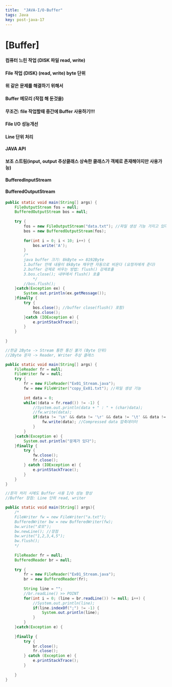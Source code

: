 ```yaml
---
title:  "JAVA-I/O-Buffer"
tags: Java
key: post-java-17
---
```

# [Buffer]
#### 컴퓨터 느린 작업 (DISK 파일 read, write)
#### File 작업 (DISK) (read, write) byte 단위
#### 위 같은 문제를 해결하기 위해서
#### Buffer 메모리 (작접 해 둔것을)
#### 무조건: file 작업할때 중간에 Buffer 사용하기!!!
#### File I/O 성능개선
#### Line 단위 처리

#### JAVA API
#### 보조 스트림(input, output 추상클래스 상속한 클래스가 객체로 존재해야지만 사용가능)
#### BufferedInputStream
#### BufferedOutputStream

~~~java
public static void main(String[] args) {
	FileOutputStream fos = null;
	BufferedOutputStream bos = null;
	
	try {
		fos = new FileOutputStream("data.txt"); //파일 생성 기능 가지고 있다
		bos = new BufferedOutputStream(fos);
		
		for(int i = 0; i < 10; i++) {
			bos.write('A');
		}
		/*
		java buffer 크기: 8kByte => 8192Byte
		1.buffer 안에 내용이 8kByte 채우면 자동으로 비운다 (요청자에게 준다)
		2.buffer 강제로 비우는 방법: flush() 강제호출
		3.bos.close(); 내부에서 flush() 호출
			*/
		//bos.flush();
	}catch(Exception ex) {
		System.out.println(ex.getMessage());
	}finally {
		try {
			bos.close(); //buffer close(flush() 포함)
			fos.close();
		}catch (IOException e) {
			e.printStackTrace();
		}
	}
	
}
~~~

~~~java
//한글 2Byte -> Stream 통한 통신 불가 (Byte 단위)
//2Byte 문자 -> Reader, Writer 추상 클래스

public static void main(String[] args) {
	FileReader fr = null;
	FileWriter fw = null;
	try {
		fr = new FileReader("Ex01_Stream.java");
		fw = new FileWriter("copy_Ex01.txt"); //파일 생성 기능
		
		int data = 0;
		while((data = fr.read()) != -1) {
			//System.out.println(data + " : " + (char)data);
			//fw.write(data);
			if(data != '\n' && data != '\r' && data != '\t' && data != ' ') {
				fw.write(data); //Compressed data 압축데이터
			}
		}
	}catch(Exception e) {
		System.out.println("문제가 있다");
	}finally {
		try {
			fw.close();
			fr.close();
		} catch (IOException e) {
			e.printStackTrace();
		}
	}
}
~~~

~~~java
//문자 처리 시에도 Buffer 사용 I/O 성능 향상
//Buffer 장점: Line 단위 read, writer

public static void main(String[] args){
	/*
	FileWriter fw = new FileWriter("a.txt");
	BufferedWriter bw = new BufferedWriter(fw);
	bw.write("로또");
	bw.newLine(); //장점
	bw.write("1,2,3,4,5");
	bw.flush();
	*/
	
	FileReader fr = null;
	BufferedReader br = null;
	
	try {
		fr = new FileReader("Ex01_Stream.java");
		br = new BufferedReader(fr);
		
		String line = "";
		//br.readLine() >> POINT
		for(int i = 0; (line = br.readLine()) != null; i++) {
			//System.out.println(line);
			if(line.indexOf(";") != -1) {
				System.out.println(line);
			}
		}
	}catch(Exception e) {
		
	}finally {
		try {
			br.close();
			fr.close();
		} catch (Exception e) {
			e.printStackTrace();
		}
		
	}
}
~~~

